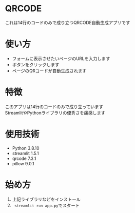 # QRCODE
これは14行のコードのみで成り立つQRCODE自動生成アプリです

# 使い方
 - フォームに表示させたいページのURLを入力します
 - ボタンをクリックします
 - ページのQRコードが自動生成されます

# 特徴
このアプリは14行のコードのみで成り立っています  
StreamlitやPythonライブラリの優秀さを痛感します

# 使用技術
 - Python 3.8.10
 - streamlit 1.5.1
 - qrcode 7.3.1
 - pillow 9.0.1
 
# 始め方
 1. 上記ライブラリなどをインストール
 1. ` streamlit run app.py`でスタート
